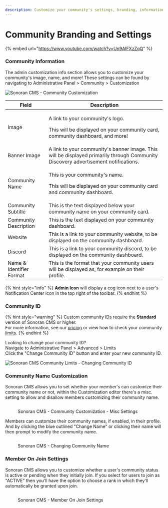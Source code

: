 ```yaml
---
description: Customize your community's settings, branding, information, and more!
---
```


# Community Branding and Settings

{% embed url="https://www.youtube.com/watch?v=Un9AIFXzZqQ" %}

### Community Information

The admin customization info section allows you to customize your community's image, name, and more! These settings can be found by navigating to Administrative Panel > Community > Customization

![Sonoran CMS - Community Customization](https://i.imgur.com/AVQq90Y.png)

| Field                    | Description                                                                                                                        |
| ------------------------ | ---------------------------------------------------------------------------------------------------------------------------------- |
| Image                    | <p>A link to your community's logo.</p><p>This will be displayed on your community card, community dashboard, and more!</p>        |
| Banner Image             | A link to your community's banner image. This will be displayed primarily through Community Discovery advertisement notifications. |
| Community Name           | <p>This is your community's name.</p><p>This will be displayed on your community card and community dashboard.</p>                 |
| Community Subtitle       | This is the text displayed below your community name on your community card.                                                       |
| Community Description    | This is the text displayed on your community dashboard.                                                                            |
| Website                  | This is a link to your community website, to be displayed on the community dashboard.                                              |
| Discord                  | This is a link to your community discord, to be displayed on the community dashboard.                                              |
| Name & Identifier Format | This is the format that your community users will be displayed as, for example on their profile.                                   |

{% hint style="info" %}
**Admin Icon** will display a cog icon next to a user's Notification Center icon in the top right of the toolbar.
{% endhint %}

### Community ID

{% hint style="warning" %}
Custom community IDs require the **Standard** version of Sonoran CMS or higher.\
For more information, see our [pricing](https://sonorancms.com/#/pricing) or view how to check your community [limits](../administrative/view-your-limits.md).
{% endhint %}

Looking to change your community ID?\
Navigate to Administrative Panel > Advanced > Limits\
Click the "Change Community ID" button and enter your new community ID.

![Sonoran CMS Community Limits - Changing Community ID](https://i.imgur.com/8DLUVwx.png)

### Community Name Customization

Sonoran CMS allows you to set whether your member's can customize their community name or not, within the Customization editor there's a misc. setting to allow and disallow members customizing their community name.

<figure><img src="https://i.imgur.com/AVQq90Y.png" alt=""><figcaption><p>Sonoran CMS - Community Customization - Misc Settings</p></figcaption></figure>

Members can customize their community names, if enabled, in their profile. And by clicking the blue outlined "Change Name" or clicking their name will then prompt to modify the community name.&#x20;

<figure><img src="https://i.imgur.com/UVuI76M.png" alt=""><figcaption><p>Sonoran CMS - Changing Community Name</p></figcaption></figure>

### Member On Join Settings

Sonoran CMS allows you to customize whether a user's community status is active or pending when they initially join. If you select for users to join as "ACTIVE" then you'll have the option to choose a rank in which they'll automatically be granted upon join.

<figure><img src="https://i.imgur.com/hdwLRvt.png" alt=""><figcaption><p>Sonoran CMS - Member On Join Settings</p></figcaption></figure>

